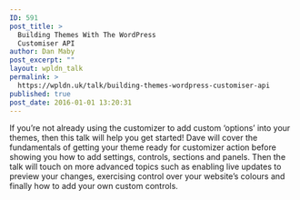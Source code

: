 ```yaml
---
ID: 591
post_title: >
  Building Themes With The WordPress
  Customiser API
author: Dan Maby
post_excerpt: ""
layout: wpldn_talk
permalink: >
  https://wpldn.uk/talk/building-themes-wordpress-customiser-api
published: true
post_date: 2016-01-01 13:20:31
---
```

If you’re not already using the customizer to add custom ‘options’ into your themes, then this talk will help you get started! Dave will cover the fundamentals of getting your theme ready for customizer action before showing you how to add settings, controls, sections and panels. Then the talk will touch on more advanced topics such as enabling live updates to preview your changes, exercising control over your website’s colours and finally how to add your own custom controls.